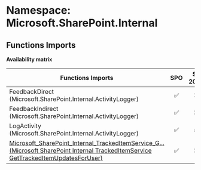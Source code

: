 # Namespace: Microsoft.SharePoint.Internal

## Functions Imports

**Availability matrix**

Functions Imports | SPO | SP 2019 | SP 2016 | SP 2013
----------|:---:|:-------:|:-------:|:-------
FeedbackDirect (Microsoft.SharePoint.Internal.ActivityLogger) | ✅ | ❌ | ❌ | ❌
FeedbackIndirect (Microsoft.SharePoint.Internal.ActivityLogger) | ✅ | ❌ | ❌ | ❌
LogActivity (Microsoft.SharePoint.Internal.ActivityLogger) | ✅ | ✅ | ❌ | ❌
[<span title="Microsoft_SharePoint_Internal_TrackedItemService_GetTrackedItemUpdatesForUser">Microsoft_SharePoint_Internal_TrackedItemService_G...</span> (Microsoft SharePoint Internal TrackedItemService GetTrackedItemUpdatesForUser)](./Functions/Microsoft_SharePoint_Internal_TrackedItemService_GetTrackedItemUpdatesForUser.md) | ✅ | ❌ | ❌ | ❌
